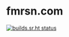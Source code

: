 fmrsn.com
=========

[![builds.sr.ht status](https://builds.sr.ht/~fmrsn/fmrsn.com.svg)](https://builds.sr.ht/~fmrsn/fmrsn.com?)
